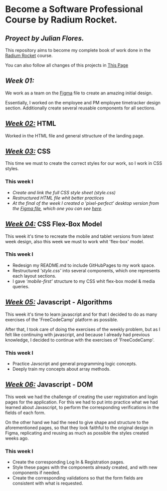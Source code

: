 # Become a Software Professional Course by Radium Rocket.
## _Proyect by Julian Flores._

This repository aims to become my complete book of work done in the [Radium Rocket](https://radiumrocket.com/) course.

You can also follow all changes of this projects in [This Page](https://julianfloresdev.github.io/BaSP-A2022-Etapa-1/Semana-04/index.html)

## _Week 01:_
We work as a team on the [Figma](https://www.figma.com/file/2t7XPyK3dineUQt2Coyxj6/UI-kit-RR-(BaSP)-A?node-id=653%3A1345) file to create an amazing initial design.

Essentially, I worked on the employee and PM employee timetracker design section.
Additionally create several reusable components for all sections.

## _[Week 02:](https://julianfloresdev.github.io/BaSP-A2022-Etapa-1/Semana-02/index.html)_ HTML
Worked in the HTML file and general sttructure of the landing page.

## _[Week 03:](https://julianfloresdev.github.io/BaSP-A2022-Etapa-1/Semana-03/index.html)_ CSS
This time we must to create the correct styles for our work, so I work in CSS styles.

### This week I
- _Create and link the full CSS style sheet (style.css)_
- _Restructured HTML file whit better practices_
- _At the final of the week I created a 'pixel-perfect' desktop version from the [Figma file](https://www.figma.com/file/2t7XPyK3dineUQt2Coyxj6/UI-kit-RR-(BaSP)-A?node-id=666%3A852), which one you can see [here](https://julianfloresdev.github.io/BaSP-A2022-Etapa-1/Semana-03/index.html)._

## _[Week 04:](https://julianfloresdev.github.io/BaSP-A2022-Etapa-1/Semana-04/index.html)_ CSS Flex-Box Model
This week it's time to recreate the mobile and tablet versions from latest week design, also this week we must to work whit 'flex-box' model.

### This week I

- Redesign my README.md to include GitHubPages to my work space.
- Restructured _'style.css'_ into several components, which one represents each layout sections.
- I gave _'mobile-first'_ structure to my CSS whit flex-box model & media queries.

## _[Week 05:](https://julianfloresdev.github.io/BaSP-A2022-Etapa-1/Semana-05/index.html)_ Javascript - Algorithms
This week it's time to learn javascript and for that I decided to do as many exercises of the 'FreeCodeCamp' platform as possible.

After that, I took care of doing the exercises of the weekly problem, but as I felt like continuing with javascript, and because I already had previous knowledge, I decided to continue with the exercises of 'FreeCodeCamp'.

### This week I
- Practice Javscript and general programming logic concepts.
- Deeply train my concepts about array methods.

## _[Week 06:](https://julianfloresdev.github.io/BaSP-A2022-Etapa-1/Semana-06/views/index.html)_ Javascript - DOM
This week we had the challenge of creating the user registration and login pages for the application. For this we had to put into practice what we had learned about Javascript, to perform the corresponding verifications in the fields of each form.

On the other hand we had the need to give shape and structure to the aforementioned pages, so that they look faithful to the original design in Figma, replicating and reusing as much as possible the styles created weeks ago.

### This week I
- Create the corresponding Log In & Registration pages.
- Style these pages with the components already created, and with new components if needed.
- Create the corresponding validations so that the form fields are consistent with what is requested.